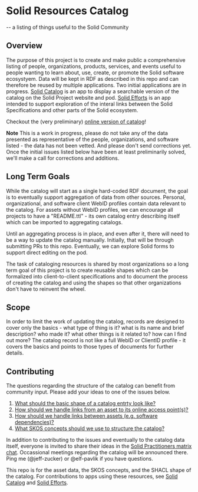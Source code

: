 # Solid Resources Catalog

-- a listing of things useful to the Solid Community

## Overview

The purpose of this project is to create and make public a comprehensive listing of people, organizations, products, services, and events useful to people wanting to learn about, use, create, or promote the Solid software ecosystyem.  Data will be kept in RDF as described in this repo and can therefore be reused by multiple applications.  Two initial applications are in progress. [Solid Catalog](https://github.com/solid-contrib/catalog) is an app to display a searchable version of the catalog on the Solid Project website and pod. [Solid Efforts](https://github.com/elf-pavlik/solid-efforts) is an app intended to support exploration of the interal links between the Solid Specifications and other parts of the Solid ecosystem. 

Checkout the (very preliminary) [online version of catalog](https://solidproject.solidcommunity.net/catalog/)!

**Note** This is a work in progress, please do not take any of the data presented as representative of the people, organizations, and software listed - the data has not been vetted.  And please don't send corrections yet. Once the initial issues listed below have been at least preliminarily solved, we'll make a call for corrections and additions.

## Long Term Goals

While the catalog will start as a single hard-coded RDF document, the goal is to eventually support aggregation of data from other sources.  Personal, organizational, and software client WebID profiles contain data relevant to the catalog.  For assets without WebID profiles, we can encourage all projects to have a "README.ttl" - its own catalog entry describing itself which can be imported to aggregating catalogs.

Until an aggregating process is in place, and even after it, there will need to be a way to update the catalog manually.  Initially, that will be through submitting PRs to this repo.  Eventually, we can explore Solid forms to support direct editing on the pod.

The task of cataloging resources is shared by most organizations so a long term goal of this project is to create reusable shapes which can be formalized into client-to-client specifications and to document the process of creating the catalog and using the shapes so that other organizations don't have to reinvent the wheel.

## Scope

In order to limit the work of updating the catalog, records are designed to cover only the basics - what type of thing is it? what is its name and brief description? who made it? what other things is it related to? how can I find out more?  The catalog record is not like a full WebID or ClientID profile - it covers the basics and points to those types of documents for further details.

## Contributing

The questions regarding the structure of the catalog can benefit from community input.  Please add your ideas to one of the issues below.

1. [What should the basic shape of a catalog entrty look like?](https://github.com/solid/catalog/issues/1)
2. [How should we handle links from an asset to its online access point(s)?](https://github.com/solid/catalog/issues/2)
3. [How should we handle links between assets (e.g. software dependencies)?](https://github.com/solid/catalog/issues/3)
4. [What SKOS concepts should we use to structure the catalog?](https://github.com/solid/catalog/issues/4)

In addition to contributing to the issues and eventually to the catalog data itself, everyone is invited to share their ideas in the [Solid Practitioners matrix chat](https://matrix.to/#/#solid-practitioners:matrix.org).  Occassional meetings regarding the catalog will be announced there. Ping me (@jeff-zucker) or @elf-pavlik if you have questions.

This repo is for the asset data, the SKOS concepts, and the SHACL shape of the catalog.  For contributions to apps using these resources, see [Solid Catalog](https://github.com/solid-contrib/catalog) and [Solid Efforts](https://github.com/elf-pavlik/solid-efforts).
